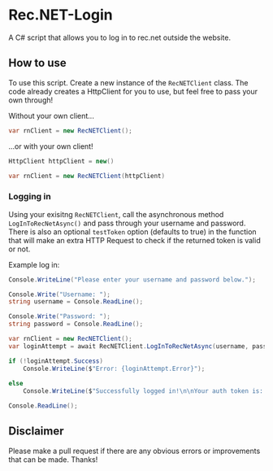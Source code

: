 # Rec.NET-Login
A C# script that allows you to log in to rec.net outside the website.

## How to use

To use this script. Create a new instance of the `RecNETClient` class. The code already creates a HttpClient for you to use, but feel free to pass your own through!

Without your own client...
```cs
var rnClient = new RecNETClient();
```

…or with your own client!
```cs
HttpClient httpClient = new()

var rnClient = new RecNETClient(httpClient)
```

### Logging in

Using your exisitng `RecNETClient`, call the asynchronous method `LogInToRecNetAsync()` and pass through your username and password. There is also an optional `testToken` option (defaults to true) in the function that will make an extra HTTP Request to check if the returned token is valid or not.

Example log in:
```cs
Console.WriteLine("Please enter your username and password below.");

Console.Write("Username: ");
string username = Console.ReadLine();

Console.Write("Password: ");
string password = Console.ReadLine(); 

var rnClient = new RecNETClient();
var loginAttempt = await RecNETClient.LogInToRecNetAsync(username, password, true);

if (!loginAttempt.Success) 
    Console.WriteLine($"Error: {loginAttempt.Error}");
    
else
    Console.WriteLine($"Successfully logged in!\n\nYour auth token is: {loginAttempt.Auth}");

Console.ReadLine();
```

## Disclaimer 
Please make a pull request if there are any obvious errors or improvements that can be made. Thanks!
